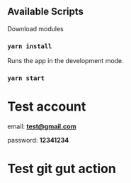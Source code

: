 ## Available Scripts

Download modules
### `yarn install`

Runs the app in the development mode.
### `yarn start`

# Test account

email: **test@gmail.com**

password: **12341234**

# Test git gut action
